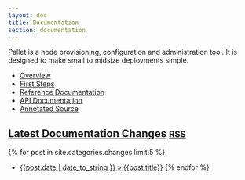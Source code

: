 ```yaml
---
layout: doc
title: Documentation
section: documentation
---
```


Pallet is a node provisioning, configuration and administration tool.  It is
designed to make small to midsize deployments simple.

- [Overview](/doc/overview)
- [First Steps](/doc/first-steps)
- [Reference Documentation](/doc/reference)
- [API Documentation](http://pallet.github.com/pallet/autodoc/index.html)
- [Annotated Source](http://pallet.github.com/pallet/marginalia/uberdoc.html)

## [Latest Documentation Changes](/doc/changes) <small><a href="/doc/changes/atom.xml">RSS</a></small>
{% for post in site.categories.changes limit:5 %}
- [{{post.date | date_to_string }} &raquo; {{post.title}}]({{post.url}})
{% endfor %}

